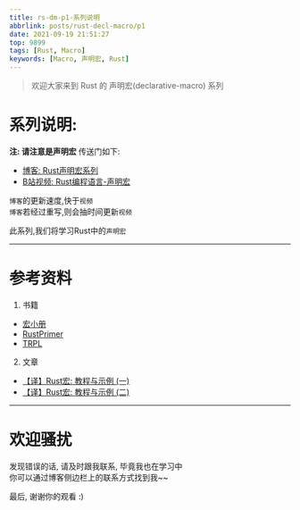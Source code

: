 ```yaml
---
title: rs-dm-p1-系列说明
abbrlink: posts/rust-decl-macro/p1
date: 2021-09-19 21:51:27
top: 9899
tags: [Rust, Macro]
keywords: [Macro, 声明宏, Rust]
---
```

> 欢迎大家来到 Rust 的 声明宏(declarative-macro) 系列  
<!-- more -->
# 系列说明:  
**注: 请注意是声明宏**
传送门如下:  
- [博客: Rust声明宏系列](/categories/rust-decl-macro) 
- [B站视频: Rust编程语言-声明宏](https://www.bilibili.com/video/BV1Wv411W7FH?p=1)

`博客`的更新速度,快于`视频`  
`博客`若经过重写,则会抽时间更新`视频`  

此系列,我们将学习Rust中的`声明宏`  
- - - 
# 参考资料
1. 书籍
- [宏小册](https://zjp-cn.github.io/tlborm/)  
- [RustPrimer](https://rustcc.gitbooks.io/rustprimer/content/macro/macro.html)
- [TRPL](https://kaisery.github.io/trpl-zh-cn/ch19-06-macros.html)
2. 文章  
- [【译】Rust宏: 教程与示例 (一)](https://zhuanlan.zhihu.com/p/353421021)
- [【译】Rust宏: 教程与示例 (二)](https://zhuanlan.zhihu.com/p/356427780)

- - -
# 欢迎骚扰
发现错误的话, 请及时跟我联系, 毕竟我也在学习中  
你可以通过博客侧边栏上的联系方式找到我~~  

最后, 谢谢你的观看 :)
